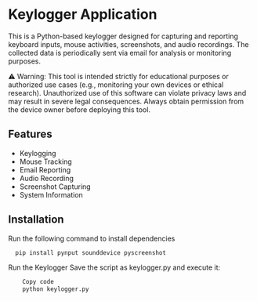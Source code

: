 
# Keylogger Application

This is a Python-based keylogger designed for capturing and reporting keyboard inputs, mouse activities, screenshots, and audio recordings. The collected data is periodically sent via email for analysis or monitoring purposes.

⚠️ Warning: This tool is intended strictly for educational purposes or authorized use cases (e.g., monitoring your own devices or ethical research). Unauthorized use of this software can violate privacy laws and may result in severe legal consequences. Always obtain permission from the device owner before deploying this tool.


## Features

- Keylogging
- Mouse Tracking
- Email Reporting
- Audio Recording
- Screenshot Capturing
- System Information




## Installation

Run the following command to install dependencies

```bash
  pip install pynput sounddevice pyscreenshot

```
Run the Keylogger Save the script as keylogger.py and execute it:

```bash
    Copy code
    python keylogger.py
```